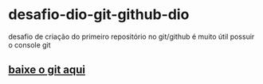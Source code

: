 # desafio-dio-git-github-dio
desafio de criação do primeiro repositório no git/github
é muito útil possuir o console git
## [baixe o git aqui](https://git-scm.com/downloads)
